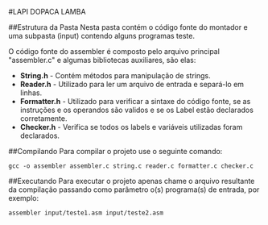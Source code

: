 #LAPI DOPACA LAMBA

##Estrutura da Pasta
Nesta pasta contém o código fonte do montador e uma subpasta (input) contendo alguns programas teste.

O código fonte do assembler é composto pelo arquivo principal "assembler.c" e algumas bibliotecas auxiliares, são elas:

* **String.h** 		- Contém métodos para manipulação de strings. 
* **Reader.h** 		- Utilizado para ler um arquivo de entrada e separá-lo em linhas.
* **Formatter.h** 	- Utilizado para verificar a sintaxe do código fonte, se as instruções e os operandos são validos e se os Label estão declarados corretamente.
* **Checker.h** 	- Verifica se todos os labels e variáveis utilizadas foram declarados.

##Compilando
Para compilar o projeto use o seguinte comando:

	gcc -o assembler assembler.c string.c reader.c formatter.c checker.c

##Executando
Para executar o projeto apenas chame o arquivo resultante da compilação passando como parâmetro o(s) programa(s) de entrada, por exemplo:

	assembler input/teste1.asm input/teste2.asm
